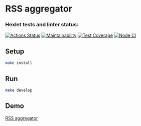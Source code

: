# RSS aggregator

### Hexlet tests and linter status:
[![Actions Status](https://github.com/Alatr/frontend-project-lvl3/workflows/hexlet-check/badge.svg)](https://github.com/Alatr/frontend-project-lvl3/actions)
[![Maintainability](https://api.codeclimate.com/v1/badges/919e8c33c328ea5c098e/maintainability)](https://codeclimate.com/github/Alatr/frontend-project-lvl3/maintainability)
[![Test Coverage](https://api.codeclimate.com/v1/badges/919e8c33c328ea5c098e/test_coverage)](https://codeclimate.com/github/Alatr/frontend-project-lvl3/test_coverage)
[![Node CI](https://github.com/Alatr/frontend-project-lvl3/actions/workflows/nodejs.yml/badge.svg)](https://github.com/Alatr/frontend-project-lvl3/actions/workflows/nodejs.yml)





## Setup

```sh
make install
```

## Run

```sh
make develop
```

## Demo

[RSS aggregator](https://frontend-project-lvl3-alatr.vercel.app/)